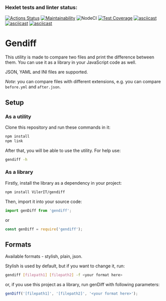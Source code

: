 ### Hexlet tests and linter status:
[![Actions Status](https://github.com/korolvitalii/frontend-project-lvl2/workflows/hexlet-check/badge.svg)](https://github.com/korolvitalii/frontend-project-lvl2/actions)
[![Maintainability](https://api.codeclimate.com/v1/badges/13ce53b779225a624273/maintainability)](https://codeclimate.com/github/korolvitalii/frontend-project-lvl2/maintainability)
![NodeCI](https://github.com/korolvitalii/frontend-project-lvl2/workflows/NodeCI/badge.svg)
[![Test Coverage](https://api.codeclimate.com/v1/badges/13ce53b779225a624273/test_coverage)](https://codeclimate.com/github/korolvitalii/frontend-project-lvl2/test_coverage)
[![asciicast](https://asciinema.org/a/hG7cdJWmlruEHUVTs1fNb3ys8.svg)](https://asciinema.org/a/hG7cdJWmlruEHUVTs1fNb3ys8)
[![asciicast](https://asciinema.org/a/H7PUW7ds2yDAdgGvkY6WImsni.svg)](https://asciinema.org/a/H7PUW7ds2yDAdgGvkY6WImsni)
[![asciicast](https://asciinema.org/a/O4GDR8mu6chFna1J0CR9r0v3T.svg)](https://asciinema.org/a/O4GDR8mu6chFna1J0CR9r0v3T)
# Gendiff

This utility is made to compare two files and print the difference between them. You can use it as a library in your JavaScript code as well.

JSON, YAML and INI files are supported.

*Note*: you can compare files with different extensions, e.g. you can compare ``before.yml`` and ``after.json``.

## Setup

### As a utility

Clone this repository and run these commands in it:

```sh
npm install
npm link
```

After that, you will be able to use the utility. For help use:

```sh
gendiff -h
```
### As a library

Firstly, install the library as a dependency in your project:

```sh
npm install VilerIT/gendiff
```

Then, import it into your source code:

```js
import genDiff from 'gendiff';
```

or

```js
const genDiff = require('gendiff');
```

## Formats

Available formats - stylish, plain, json.

Stylish is used by default, but if you want to change it, run:

```sh
gendiff [filepath1] [filepath2] -f <your format here>
```

or, if you use this project as a library, run genDiff with following parameters:

```js
genDiff('[filepath1]', '[filepath2]', '<your format here>');
```
